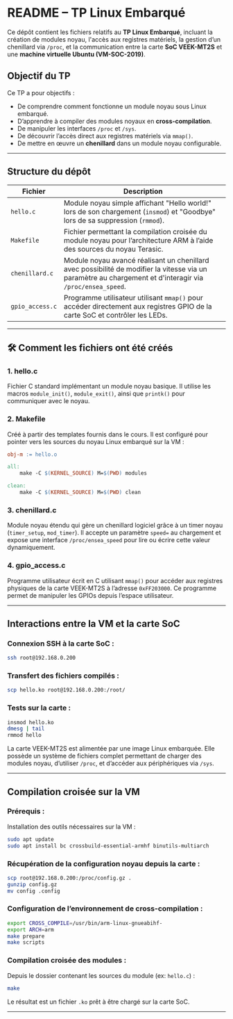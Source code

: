 # README – TP Linux Embarqué

Ce dépôt contient les fichiers relatifs au **TP Linux Embarqué**, incluant la création de modules noyau, l'accès aux registres matériels, la gestion d’un chenillard via `/proc`, et la communication entre la carte **SoC VEEK-MT2S** et une **machine virtuelle Ubuntu (VM-SOC-2019)**.

##  Objectif du TP

Ce TP a pour objectifs :
- De comprendre comment fonctionne un module noyau sous Linux embarqué.
- D’apprendre à compiler des modules noyaux en **cross-compilation**.
- De manipuler les interfaces `/proc` et `/sys`.
- De découvrir l’accès direct aux registres matériels via `mmap()`.
- De mettre en œuvre un **chenillard** dans un module noyau configurable.
---

## Structure du dépôt

| Fichier | Description |
|--------|-------------|
| `hello.c` | Module noyau simple affichant "Hello world!" lors de son chargement (`insmod`) et "Goodbye" lors de sa suppression (`rmmod`). |
| `Makefile` | Fichier permettant la compilation croisée du module noyau pour l’architecture ARM à l’aide des sources du noyau Terasic. |
| `chenillard.c` | Module noyau avancé réalisant un chenillard avec possibilité de modifier la vitesse via un paramètre au chargement et d'interagir via `/proc/ensea_speed`. |
| `gpio_access.c` | Programme utilisateur utilisant `mmap()` pour accéder directement aux registres GPIO de la carte SoC et contrôler les LEDs. |

---

## 🛠 Comment les fichiers ont été créés

### 1. **hello.c**
Fichier C standard implémentant un module noyau basique. Il utilise les macros `module_init()`, `module_exit()`, ainsi que `printk()` pour communiquer avec le noyau.

### 2. **Makefile**
Créé à partir des templates fournis dans le cours. Il est configuré pour pointer vers les sources du noyau Linux embarqué sur la VM :
```makefile
obj-m := hello.o

all:
    make -C $(KERNEL_SOURCE) M=$(PWD) modules

clean:
    make -C $(KERNEL_SOURCE) M=$(PWD) clean
```

### 3. **chenillard.c**
Module noyau étendu qui gère un chenillard logiciel grâce à un timer noyau (`timer_setup`, `mod_timer`). Il accepte un paramètre `speed=` au chargement et expose une interface `/proc/ensea_speed` pour lire ou écrire cette valeur dynamiquement.

### 4. **gpio_access.c**
Programme utilisateur écrit en C utilisant `mmap()` pour accéder aux registres physiques de la carte VEEK-MT2S à l’adresse `0xFF203000`. Ce programme permet de manipuler les GPIOs depuis l’espace utilisateur.

---

##  Interactions entre la VM et la carte SoC

### Connexion SSH à la carte SoC :
```bash
ssh root@192.168.0.200
```

### Transfert des fichiers compilés :
```bash
scp hello.ko root@192.168.0.200:/root/
```

### Tests sur la carte :
```bash
insmod hello.ko
dmesg | tail
rmmod hello
```

La carte VEEK-MT2S est alimentée par une image Linux embarquée. Elle possède un système de fichiers complet permettant de charger des modules noyau, d’utiliser `/proc`, et d’accéder aux périphériques via `/sys`.

---

##  Compilation croisée sur la VM

### Prérequis :
Installation des outils nécessaires sur la VM :
```bash
sudo apt update
sudo apt install bc crossbuild-essential-armhf binutils-multiarch
```

### Récupération de la configuration noyau depuis la carte :
```bash
scp root@192.168.0.200:/proc/config.gz .
gunzip config.gz
mv config .config
```

### Configuration de l’environnement de cross-compilation :
```bash
export CROSS_COMPILE=/usr/bin/arm-linux-gnueabihf-
export ARCH=arm
make prepare
make scripts
```

### Compilation croisée des modules :
Depuis le dossier contenant les sources du module (ex: `hello.c`) :
```bash
make
```

Le résultat est un fichier `.ko` prêt à être chargé sur la carte SoC.

---



